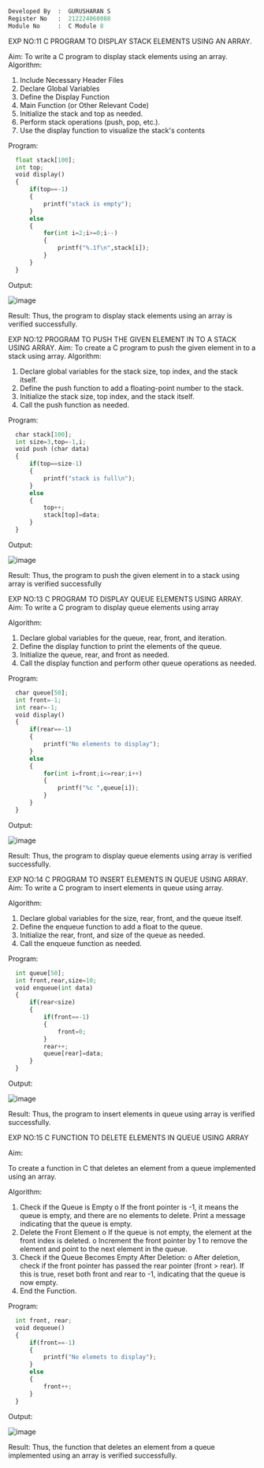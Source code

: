 ```python
Developed By  :  GURUSHARAN S
Register No   :  212224060088
Module No     :  C Module 8
```

EXP NO:11 C PROGRAM TO DISPLAY STACK ELEMENTS USING AN ARRAY.

Aim:
To write a C program to display stack elements using an array.
Algorithm:
1.	Include Necessary Header Files
2.	Declare Global Variables
3.	Define the Display Function
4.	Main Function (or Other Relevant Code)
5.	Initialize the stack and top as needed.
6.	Perform stack operations (push, pop, etc.).
7.	Use the display function to visualize the stack's contents
 
Program:
```python
  float stack[100];
  int top;
  void display()
  {
      if(top==-1)
      {
          printf("stack is empty");
      }
      else
      {
          for(int i=2;i>=0;i--)
          {
              printf("%.1f\n",stack[i]);
          }
      }
  }
```
Output:

![image](https://github.com/user-attachments/assets/8648d465-07fd-4cd0-a5ce-cd4408967da2)


Result:
Thus, the program to display stack elements using an array is verified successfully.

 

EXP NO:12  PROGRAM TO PUSH THE GIVEN ELEMENT IN TO A STACK USING ARRAY.
Aim:
To create a C program to push the given element in to a stack using array.
Algorithm:
1.	Declare global variables for the stack size, top index, and the stack itself.
2.	Define the push function to add a floating-point number to the stack.
3.	Initialize the stack size, top index, and the stack itself.
4.	Call the push function as needed.
 
Program:
```python
  char stack[100];
  int size=3,top=-1,i;
  void push (char data)
  {
      if(top==size-1)
      {
          printf("stack is full\n");
      }
      else
      {
          top++;
          stack[top]=data;
      }
  }
```
Output:

![image](https://github.com/user-attachments/assets/2e467ddc-5232-4e25-8932-94f6e375ede1)


Result:
Thus, the program to push the given element in to a stack using array is verified successfully



 
EXP NO:13 C PROGRAM TO DISPLAY QUEUE ELEMENTS USING ARRAY.
Aim:
To write a C program to display queue elements using array

Algorithm:
1.	Declare global variables for the queue, rear, front, and iteration.
2.	Define the display function to print the elements of the queue.
3.	Initialize the queue, rear, and front as needed.
4.	Call the display function and perform other queue operations as needed.
 
Program:
```python
  char queue[50];
  int front=-1;
  int rear=-1;
  void display()
  {
      if(rear==-1)
      {
          printf("No elements to display");
      }
      else
      {
          for(int i=front;i<=rear;i++)
          {
              printf("%c ",queue[i]);
          }
      }
  }
```
Output:

![image](https://github.com/user-attachments/assets/b05c03b2-f163-4338-9b70-7d5444e37839)


Result:
Thus, the program to display queue elements using array is verified successfully.



 
EXP NO:14 C PROGRAM TO INSERT ELEMENTS IN QUEUE USING ARRAY.
Aim:
To write a C program to insert elements in queue using array.

Algorithm:
1.	Declare global variables for the size, rear, front, and the queue itself.
2.	Define the enqueue function to add a float to the queue.
3.	Initialize the rear, front, and size of the queue as needed.
4.	Call the enqueue function as needed.

Program:
```python
  int queue[50];
  int front,rear,size=10;
  void enqueue(int data)
  {
      if(rear<size)
      {
          if(front==-1)
          {
              front=0;
          }
          rear++;
          queue[rear]=data;
      }
  }
```
Output:

![image](https://github.com/user-attachments/assets/70fc88fb-2ff9-4459-8c40-9e0b424bd51a)

Result:
Thus, the program to insert elements in queue using array is verified successfully.



 
EXP NO:15 C FUNCTION TO DELETE ELEMENTS IN QUEUE USING ARRAY

Aim:

To create a function in C that deletes an element from a queue implemented using an array.

Algorithm:

1.	Check if the Queue is Empty
o	If the front pointer is -1, it means the queue is empty, and there are no elements to delete. Print a message indicating that the queue is empty.
2.	Delete the Front Element
o	If the queue is not empty, the element at the front index is deleted.
o	Increment the front pointer by 1 to remove the element and point to the next element in the queue.
3.	Check if the Queue Becomes Empty After Deletion:
o	After deletion, check if the front pointer has passed the rear pointer (front > rear). If this is true, reset both front and rear to -1, indicating that the queue is now empty.
4.	End the Function.


Program:
```python
  int front, rear;
  void dequeue()
  {
      if(front==-1)
      {
          printf("No elemets to display");
      }
      else
      {
          front++;
      }
  }
```
Output:

![image](https://github.com/user-attachments/assets/4dedf659-7b90-4164-b06a-df8cc088e819)


Result:
Thus, the function that deletes an element from a queue implemented using an array is verified successfully.

